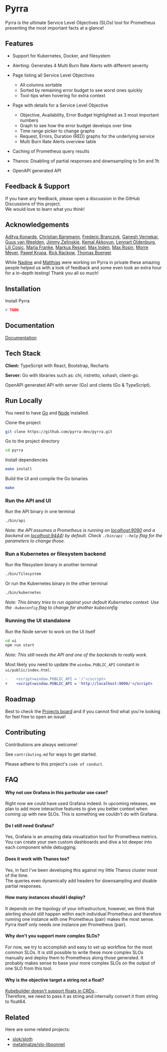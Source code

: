 # Pyrra

Pyrra is the ultimate Service Level Objectives (SLOs) tool for Prometheus presenting the most important facts at a glance!

## Features

- Support for Kubernetes, Docker, and filesystem
- Alerting: Generates 4 Multi Burn Rate Alerts with different severity
- Page listing all Service Level Objectives
  - All columns sortable
  - Sorted by remaining error budget to see worst ones quickly
  - Tool-tips when hovering for extra context
- Page with details for a Service Level Objective

  - Objective, Availability, Error Budget highlighted as 3 most important numbers
  - Graph to see how the error budget develops over time
  - Time range picker to change graphs
  - Request, Errors, Duration (RED) graphs for the underlying service
  - Multi Burn Rate Alerts overview table
- Caching of Prometheus query results
- Thanos: Disabling of partial responses and downsampling to 5m and 1h
- OpenAPI generated API

## Feedback & Support

If you have any feedback, please open a discussion in the GitHub Discussions of this project.  
We would love to learn what you think!

## Acknowledgements

[Aditya Konarde](https://github.com/aditya-konarde), [Christian Bargmann](https://github.com/cbrgm), [Frederic Branczyk](https://github.com/brancz), [Ganesh Vernekar](https://github.com/codesome), [Guus van Weelden](https://github.com/guusvw), [Jimmy Zelinskie](https://github.com/jzelinskie), [Kemal Akkoyun](https://github.com/kakkoyun), [Lennart Oldenburg](https://github.com/numbleroot), [Lili Cosic](https://github.com/lilic), [Maria Franke](), [Markus Ressel](https://github.com/markusressel), [Max Inden](https://github.com/mxinden), [Max Rosin](https://github.com/ekeih), [Morre Meyer](https://github.com/morremeyer), [Paweł Krupa](https://github.com/paulfantom), [Rick Rackow](https://github.com/RiRa12621), [Thomas Boerger](https://github.com/tboerger)

While [Nadine](https://github.com/nadinevehling) and [Matthias](https://github.com/metalmatze) were working on Pyrra in private these amazing people helped us with a look of feedback and some even took an extra hour for a in-depth testing! Thank you all so much! 

## Installation

Install Pyrra

```bash
# TODO
```

## Documentation

[Documentation](https://linktodocumentation)


## Tech Stack

**Client:** TypeScript with React, Bootstrap, Recharts

**Server:** Go with libraries such as: chi, ristretto, xxhash, client-go.

OpenAPI generated API with server (Go) and clients (Go & TypeScript).


## Run Locally

You need to have [Go](https://golang.org/) and [Node](https://nodejs.org/en/download/) installed.

Clone the project

```bash
git clone https://github.com/pyrra-dev/pyrra.git
```

Go to the project directory

```bash
cd pyrra
```

Install dependencies

```bash
make install
```

Build the UI and compile the Go binaries

```bash
make
```

### Run the API and UI

Run the API binary in one terminal

```bash
./bin/api
```

*Note: the API assumes a Prometheus is running on [localhost:9090](http://localhost:9090) and a backend on [localhost:9444](http://localhost:9444)) by default. Check  `./bin/api --help` flag for the parameters to change those.*

### Run a Kubernetes or filesystem backend
Run the filesystem binary in another terminal

```bash
./bin/filesystem
```

Or run the Kubernetes binary in the other terminal

```bash
./bin/kubernetes
```

*Note: This binary tries to run against your default Kubernetes context. Use the `-kubeconfig` flag to change for another kubeconfig*

### Running the UI standalone

Run the Node server to work on the UI itself

```bash
cd ui
npm run start
```

*Note: This still needs the API and one of the backends to really work.*

Most likely you need to update the `window.PUBLIC_API` constant in `ui/public/index.html`.

```diff
-    <script>window.PUBLIC_API = '/'</script>
+    <script>window.PUBLIC_API = 'http://localhost:9099/'</script>
```



## Roadmap

Best to check the [Projects board](https://github.com/pyrra-dev/pyrra/projects/1) and if you cannot find what you're looking for feel free to open an issue!

## Contributing

Contributions are always welcome!

See `contributing.md` for ways to get started.

Please adhere to this project's `code of conduct`.

## FAQ

#### Why not use Grafana in this particular use case?

Right now we could have used Grafana indeed. In upcoming releases, we plan to add more interactive features to give you better context when coming up with new SLOs. This is something we couldn't do with Grafana.

#### Do I still need Grafana?

Yes, Grafana is an amazing data visualization tool for Prometheus metrics. You can create your own custom dashboards and dive a lot deeper into each component while debugging.

#### Does it work with Thanos too?

Yes, in fact I've been developing this against my little Thanos cluster most of the time.  
The queries even dynamically add headers for downsampling and disable partial responses.

#### How many instances should I deploy?

It depends on the topology of your infrastructure, however, we think that alerting should still happen within each individual Prometheus and therefore running one instance with one Prometheus (pair) makes the most sense. Pyrra itself only needs one instance per Prometheus (pair).

#### Why don't you support more complex SLOs?

For now, we try to accomplish and easy to set up workflow for the most common SLOs.
It is still possible to write these more complex SLOs manually and deploy them to Prometheus along those generated.
It probably makes sense to base your more complex SLOs on the output of one SLO from this tool.

#### Why is the objective target a string not a float?

[Kubebuilder doesn't support floats in CRDs](https://github.com/kubernetes-sigs/controller-tools/issues/245)...  
Therefore, we need to pass it as string and internally convert it from string to float64.

## Related

Here are some related projects:

* [slok/sloth](https://github.com/slok/sloth)
* [metalmatze/slo-libsonnet](https://github.com/metalmatze/slo-libsonnet)
